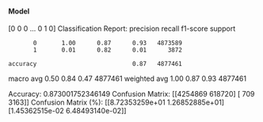 #### Model
[0 0 0 ... 0 1 0]
Classification Report:
              precision    recall  f1-score   support

           0       1.00      0.87      0.93   4873589
           1       0.01      0.82      0.01      3872

    accuracy                           0.87   4877461
   macro avg       0.50      0.84      0.47   4877461
weighted avg       1.00      0.87      0.93   4877461

Accuracy: 0.873001752346149
Confusion Matrix:
[[4254869  618720]
 [    709    3163]]
Confusion Matrix (%):
[[8.72353259e+01 1.26852885e+01]
 [1.45362515e-02 6.48493140e-02]]
